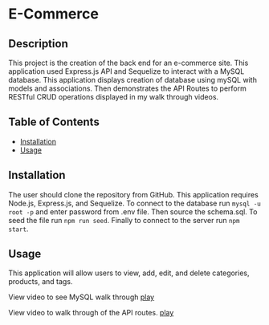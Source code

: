 # E-Commerce

## Description 
This project is the creation of the back end for an e-commerce site. This application used Express.js API and Sequelize to interact with a MySQL database. This application displays creation of database using mySQL with models and associations. Then demonstrates the API Routes to perform RESTful CRUD operations displayed in my walk through videos.

## Table of Contents
* [Installation](#installation)
* [Usage](#usage)

## Installation 
The user should clone the repository from GitHub. This application requires Node.js, Express.js, and Sequelize. To connect to the database run `mysql -u root -p` and enter password from .env file. Then source the schema.sql. To seed the file run `npm run seed`. Finally to connect to the server run `npm start`. 

## Usage 
This application will allow users to view, add, edit, and delete categories, products, and tags.

View video to see MySQL walk through  [play](https://user-images.githubusercontent.com/102123208/185538586-1ba7d0ee-1fb4-4382-9311-9f9e7c3ecc44.mp4)<br>



View video to walk through of the API routes.  [play](https://drive.google.com/file/d/1s8us2Rb83LDzZszxK7vqydJjayyCznTH/view?usp=sharing)<br>
